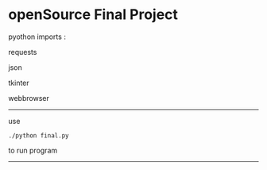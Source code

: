 # openSource Final Project

pyothon imports :

requests

json

tkinter

webbrowser

---

use
```
./python final.py
```
to run program

---

